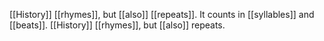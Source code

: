 [[History]] [[rhymes]], but [[also]] [[repeats]].
It counts in [[syllables]] and [[beats]].
[[History]] [[rhymes]], but [[also]] repeats.